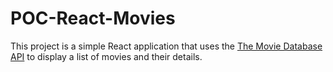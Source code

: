 # POC-React-Movies

This project is a simple React application that uses the [The Movie Database API](https://www.themoviedb.org/documentation/api) to display a list of movies and their details.
